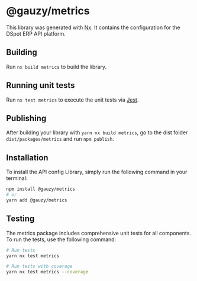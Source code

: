 # @gauzy/metrics

This library was generated with [Nx](https://nx.dev). It contains the configuration for the DSpot ERP API platform.

## Building

Run `nx build metrics` to build the library.

## Running unit tests

Run `nx test metrics` to execute the unit tests via [Jest](https://jestjs.io).

## Publishing

After building your library with `yarn nx build metrics`, go to the dist folder `dist/packages/metrics` and run `npm publish`.

## Installation

To install the API config Library, simply run the following command in your terminal:

```bash
npm install @gauzy/metrics
# or
yarn add @gauzy/metrics
```

## Testing

The metrics package includes comprehensive unit tests for all components. To run the tests, use the following command:

```bash
# Run tests
yarn nx test metrics

# Run tests with coverage
yarn nx test metrics --coverage
```
